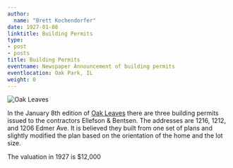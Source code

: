 ```yaml
---
author:
  name: "Brett Kochendorfer"
date: 1927-01-08
linktitle: Building Permits
type:
- post
- posts
title: Building Permits
eventname: Newspaper Announcement of building permits
eventlocation: Oak Park, IL
weight: 0
---
```


![Oak Leaves](/images/oak-leaves-1927.jpg)

In the January 8th edition of [Oak Leaves](https://en.wikipedia.org/wiki/Pioneer_Press) there are three building permits issued to the contractors Ellefson & Bentsen. The addresses are 1216, 1212, and 1206 Edmer Ave. It is believed they built from one set of plans and slightly modified the plan based on the orientation of the home and the lot size.

The valuation in 1927 is $12,000
